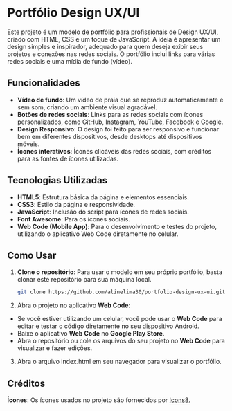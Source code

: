 # Portfólio Design UX/UI

Este projeto é um modelo de portfólio para profissionais de Design UX/UI, criado com HTML, CSS e um toque de JavaScript. A ideia é apresentar um design simples e inspirador, adequado para quem deseja exibir seus projetos e conexões nas redes sociais. O portfólio inclui links para várias redes sociais e uma mídia de fundo (vídeo).

## Funcionalidades

- **Vídeo de fundo**: Um vídeo de praia que se reproduz automaticamente e sem som, criando um ambiente visual agradável.
- **Botões de redes sociais**: Links para as redes sociais com ícones personalizados, como GitHub, Instagram, YouTube, Facebook e Google.
- **Design Responsivo**: O design foi feito para ser responsivo e funcionar bem em diferentes dispositivos, desde desktops até dispositivos móveis.
- **Ícones interativos**: Ícones clicáveis das redes sociais, com créditos para as fontes de ícones utilizadas.

## Tecnologias Utilizadas

- **HTML5**: Estrutura básica da página e elementos essenciais.
- **CSS3**: Estilo da página e responsividade.
- **JavaScript**: Inclusão do script para ícones de redes sociais.
- **Font Awesome**: Para os ícones sociais.
- **Web Code (Mobile App)**: Para o desenvolvimento e testes do projeto, utilizando o aplicativo Web Code diretamente no celular.

## Como Usar

1. **Clone o repositório**:
   Para usar o modelo em seu próprio portfólio, basta clonar este repositório para sua máquina local.

   ```bash
   git clone https://github.com/alinelima30/portfolio-design-ux-ui.git
   ```
2. Abra o projeto no aplicativo **Web Code**:
- Se você estiver utilizando um celular, você pode usar o **Web Code** para editar e testar o código diretamente no seu dispositivo Android.
- Baixe o aplicativo **Web Code** no **Google Play Store**.
- Abra o repositório ou cole os arquivos do seu projeto no **Web Code** para visualizar e fazer edições.
  
3. Abra o arquivo index.html em seu navegador para visualizar o portfólio.

## Créditos
**Ícones**: Os ícones usados no projeto são fornecidos por [Icons8.](https://icons8.com/icons)
  

